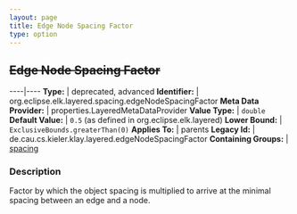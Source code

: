 ```yaml
---
layout: page
title: Edge Node Spacing Factor
type: option
---
```

## ~~Edge Node Spacing Factor~~

----|----
**Type:** | deprecated, advanced
**Identifier:** | org.eclipse.elk.layered.spacing.edgeNodeSpacingFactor
**Meta Data Provider:** | properties.LayeredMetaDataProvider
**Value Type:** | `double`
**Default Value:** | `0.5` (as defined in org.eclipse.elk.layered)
**Lower Bound:** | `ExclusiveBounds.greaterThan(0)`
**Applies To:** | parents
**Legacy Id:** | de.cau.cs.kieler.klay.layered.edgeNodeSpacingFactor
**Containing Groups:** | [spacing](org-eclipse-elk-layered-spacing)


### Description
Factor by which the object spacing is multiplied to arrive at the minimal spacing between an edge and a node.

